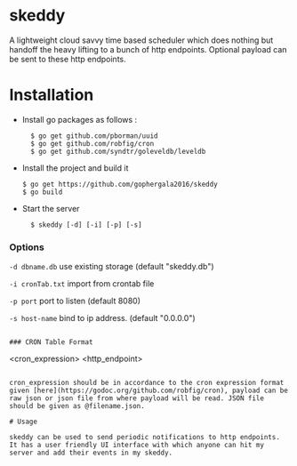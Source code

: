 # skeddy

A lightweight cloud savvy time based scheduler which does nothing but handoff the heavy lifting to a bunch of http endpoints. Optional payload can be sent to these http endpoints.

# Installation

- Install go packages as follows :
    ```
      $ go get github.com/pborman/uuid
      $ go get github.com/robfig/cron
      $ go get github.com/syndtr/goleveldb/leveldb
    ```
- Install the project and build it

  ```
  $ go get https://github.com/gophergala2016/skeddy
  $ go build
  ```
- Start the server
  ```
    $ skeddy [-d] [-i] [-p] [-s]
  ```

### Options

  ``` -d dbname.db ```
    use existing storage (default "skeddy.db")

  ``` -i cronTab.txt ```
    import from crontab file

  ``` -p port ```
    port to listen (default 8080)

  ``` -s host-name ```
    bind to ip address. (default "0.0.0.0")

```

### CRON Table Format

```
<cron_expression> <http_endpoint> <payload>
```

cron_expression should be in accordance to the cron expression format given [here](https://godoc.org/github.com/robfig/cron), payload can be raw json or json file from where payload will be read. JSON file should be given as @filename.json.

# Usage

skeddy can be used to send periodic notifications to http endpoints. It has a user friendly UI interface with which anyone can hit my server and add their events in my skeddy.
